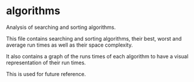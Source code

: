 # algorithms
Analysis of searching and sorting algorithms.

This file contains searching and sorting algorithms, their best, worst and average run times
as well as their space complexity.

It also contains a graph of the runs times of each algorithm to have a visual representation 
of their run times.

This is used for future reference.
